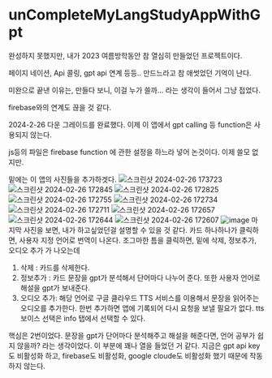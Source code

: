 # unCompleteMyLangStudyAppWithGpt
완성하지 못했지만, 내가 2023 여름방학동안 참 열심히 만들었던 프로젝트이다.

페이지 네이션, Api 콜링, gpt api 연계 등등.. 만드느라고 참 애썻었던 기억이 난다.

미완으로 끝낸 이유는, 만들다 보니, 이걸 누가 쓸까... 라는 생각이 들어서 그냥 접었다.

firebase와의 연계도 끊을 것 같다.

2024-2-26 다운 그레이드를 완료했다. 이제 이 앱에서 gpt calling 등 function은 사용되지 않는다.

js등의 파일은 firebase function 에 관한 설정을 하느라 넣어 논것이다. 이제 쓸모 없지만.

밑에는 이 앱의 사진들을 추가하겟다.
![스크린샷 2024-02-26 173723](https://github.com/imabigger/unCompleteMyLangStudyAppWithGpt/assets/122725714/709552c8-4813-418c-8ee4-e4a69975aea7)
![스크린샷 2024-02-26 172845](https://github.com/imabigger/unCompleteMyLangStudyAppWithGpt/assets/122725714/429adb39-22bd-473a-8716-dbd9749c3f12)
![스크린샷 2024-02-26 172825](https://github.com/imabigger/unCompleteMyLangStudyAppWithGpt/assets/122725714/5c607172-27f3-4a84-95b0-b7c8419efc1d)
![스크린샷 2024-02-26 172755](https://github.com/imabigger/unCompleteMyLangStudyAppWithGpt/assets/122725714/9c02f4ef-17dc-422e-9c0a-7905cb65ea73)
![스크린샷 2024-02-26 172734](https://github.com/imabigger/unCompleteMyLangStudyAppWithGpt/assets/122725714/a8f72145-8d1f-4738-9fb2-3a1ee1a1b2a5)
![스크린샷 2024-02-26 172711](https://github.com/imabigger/unCompleteMyLangStudyAppWithGpt/assets/122725714/ec01b36f-eefc-4480-9d4b-d8a02c16043e)
![스크린샷 2024-02-26 172657](https://github.com/imabigger/unCompleteMyLangStudyAppWithGpt/assets/122725714/cde2ae33-6b09-4397-a819-b3893aa794e7)
![스크린샷 2024-02-26 172644](https://github.com/imabigger/unCompleteMyLangStudyAppWithGpt/assets/122725714/580a00fe-3643-4021-9d37-21c6eb69a019)
![스크린샷 2024-02-26 172607](https://github.com/imabigger/unCompleteMyLangStudyAppWithGpt/assets/122725714/28781aae-38d8-4599-8a40-c3acf3c82440)
![image](https://github.com/imabigger/unCompleteMyLangStudyAppWithGpt/assets/122725714/d8e4e7a7-76f5-4c71-aa3d-ee7349394390)
마지막 사진을 보면, 내가 하고싶었던걸 설명할 수 있을 것 같다.
카드 하나하나가 클릭하면, 사용자 지정 언어로 번역이 나온다.
조그마한 틈을 클릭하면, 밑에 삭제, 정보추가, 오디오 추가 가 나오는데
1. 삭제 : 카드를 삭제한다.
2. 정보추가 : 카드 문장을 gpt가 분석해서 단어마다 나누어 준다. 또한 사용자 언어로 해설을 gpt가 보내준다.
3. 오디오 추가: 해당 언어로 구글 클라우드 TTS 서비스를 이용해서 문장을 읽어주는 오디오를 추가한다. 한번 추가하면 앱에 기록되어 다시 요청을 보낼 필요가 없다. tts 보이스 선택은 info 탭에서 선택할 수 있다.

핵심은 2번이었다.
문장을 gpt가 단어마다 분석해주고 해설을 해준다면, 언어 공부가 쉽지 않을까? 라는 생각이었다.
이 부분에 꽤나 열을 들었던 거 같다.
지금은 gpt api key도 비활성화 하고, firebase도 비활성화, google cloude도 비활성화 했기 때문에 작동하지 않는다.
